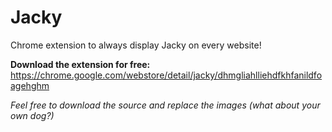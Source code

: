 # Jacky
Chrome extension to always display Jacky on every website!

**Download the extension for free:**
https://chrome.google.com/webstore/detail/jacky/dhmgliahlliehdfkhfanildfoagehghm

_Feel free to download the source and replace the images (what about your own dog?)_
